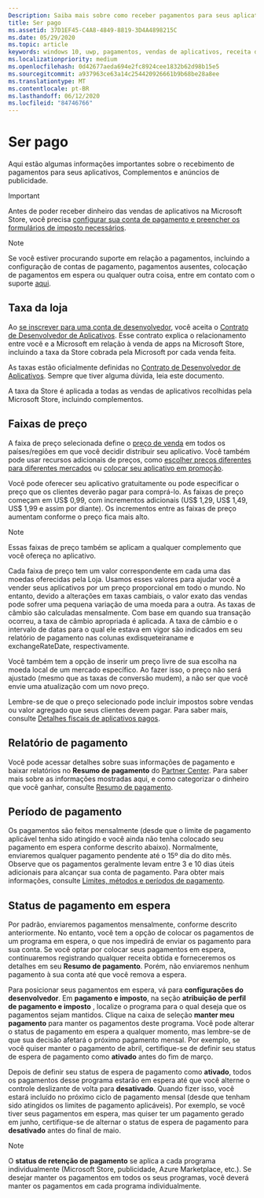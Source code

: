 ```yaml
---
Description: Saiba mais sobre como receber pagamentos para seus aplicativos, Complementos (produtos no aplicativo) e ganhos de publicidade.
title: Ser pago
ms.assetid: 37D1EF45-C4A8-4849-8819-3D4A4898215C
ms.date: 05/29/2020
ms.topic: article
keywords: windows 10, uwp, pagamentos, vendas de aplicativos, receita do aplicativo, pagamento, taxa da store, pagamento em espera, porcentagem
ms.localizationpriority: medium
ms.openlocfilehash: 0d42677aeda694e2fc8924cee1832b62d98b15e5
ms.sourcegitcommit: a937963ce63a14c254420926661b9b68be28a8ee
ms.translationtype: MT
ms.contentlocale: pt-BR
ms.lasthandoff: 06/12/2020
ms.locfileid: "84746766"
---
```

# <a name="getting-paid"></a>Ser pago
Aqui estão algumas informações importantes sobre o recebimento de pagamentos para seus aplicativos, Complementos e anúncios de publicidade.

> [!IMPORTANT]
> Antes de poder receber dinheiro das vendas de aplicativos na Microsoft Store, você precisa [configurar sua conta de pagamento e preencher os formulários de imposto necessários](setting-up-your-payout-account-and-tax-forms.md).

> [!NOTE]
> Se você estiver procurando suporte em relação a pagamentos, incluindo a configuração de contas de pagamento, pagamentos ausentes, colocação de pagamentos em espera ou qualquer outra coisa, entre em contato com o suporte [aqui](https://developer.microsoft.com/windows/support).

## <a name="store-fee"></a>Taxa da loja

Ao [se inscrever para uma conta de desenvolvedor](https://developer.microsoft.com/store/register), você aceita o [Contrato de Desenvolvedor de Aplicativos](https://docs.microsoft.com/legal/windows/agreements/app-developer-agreement). Esse contrato explica o relacionamento entre você e a Microsoft em relação à venda de apps na Microsoft Store, incluindo a taxa da Store cobrada pela Microsoft por cada venda feita.

As taxas estão oficialmente definidas no [Contrato de Desenvolvedor de Aplicativos](https://docs.microsoft.com/legal/windows/agreements/app-developer-agreement). Sempre que tiver alguma dúvida, leia este documento.

A taxa da Store é aplicada a todas as vendas de aplicativos recolhidas pela Microsoft Store, incluindo complementos.


## <a name="price-tiers"></a>Faixas de preço

A faixa de preço selecionada define o [preço de venda](set-and-schedule-app-pricing.md#base-price) em todos os países/regiões em que você decidir distribuir seu aplicativo. Você também pode usar recursos adicionais de preços, como [escolher preços diferentes para diferentes mercados](set-and-schedule-app-pricing.md#override-base-price-for-specific-markets) ou [colocar seu aplicativo em promoção](put-apps-and-add-ons-on-sale.md).

Você pode oferecer seu aplicativo gratuitamente ou pode especificar o preço que os clientes deverão pagar para comprá-lo. As faixas de preço começam em US$ 0,99, com incrementos adicionais (US$ 1,29, US$ 1,49, US$ 1,99 e assim por diante). Os incrementos entre as faixas de preço aumentam conforme o preço fica mais alto.

> [!NOTE] 
> Essas faixas de preço também se aplicam a qualquer complemento que você ofereça no aplicativo.

Cada faixa de preço tem um valor correspondente em cada uma das moedas oferecidas pela Loja. Usamos esses valores para ajudar você a vender seus aplicativos por um preço proporcional em todo o mundo. No entanto, devido a alterações em taxas cambiais, o valor exato das vendas pode sofrer uma pequena variação de uma moeda para a outra. As taxas de câmbio são calculadas mensalmente. Com base em quando sua transação ocorreu, a taxa de câmbio apropriada é aplicada. A taxa de câmbio e o intervalo de datas para o qual ele estava em vigor são indicados em seu relatório de pagamento nas colunas exdisqueteiraname e exchangeRateDate, respectivamente.

Você também tem a opção de inserir um preço livre de sua escolha na moeda local de um mercado específico. Ao fazer isso, o preço não será ajustado (mesmo que as taxas de conversão mudem), a não ser que você envie uma atualização com um novo preço. 

Lembre-se de que o preço selecionado pode incluir impostos sobre vendas ou valor agregado que seus clientes devem pagar. Para saber mais, consulte [Detalhes fiscais de aplicativos pagos](tax-details-for-paid-apps.md).


## <a name="payout-reporting"></a>Relatório de pagamento

Você pode acessar detalhes sobre suas informações de pagamento e baixar relatórios no **Resumo de pagamento** do [Partner Center](https://partner.microsoft.com/dashboard). Para saber mais sobre as informações mostradas aqui, e como categorizar o dinheiro que você ganhar, consulte [Resumo de pagamento](payout-summary.md).


## <a name="payout-timeframe"></a>Período de pagamento

Os pagamentos são feitos mensalmente (desde que o limite de pagamento aplicável tenha sido atingido e você ainda não tenha colocado seu pagamento em espera conforme descrito abaixo). Normalmente, enviaremos qualquer pagamento pendente até o 15º dia do dito mês. Observe que os pagamentos geralmente levam entre 3 e 10 dias úteis adicionais para alcançar sua conta de pagamento. Para obter mais informações, consulte [Limites, métodos e períodos de pagamento](payment-thresholds-methods-and-timeframes.md).


##  <a name="payout-hold-status"></a>Status de pagamento em espera

Por padrão, enviaremos pagamentos mensalmente, conforme descrito anteriormente. No entanto, você tem a opção de colocar os pagamentos de um programa em espera, o que nos impedirá de enviar os pagamento para sua conta. Se você optar por colocar seus pagamentos em espera, continuaremos registrando qualquer receita obtida e forneceremos os detalhes em seu **Resumo de pagamento**. Porém, não enviaremos nenhum pagamento à sua conta até que você remova a espera.

Para posicionar seus pagamentos em espera, vá para **configurações do desenvolvedor**. Em **pagamento e imposto**, na seção **atribuição de perfil de pagamento e imposto** , localize o programa para o qual deseja que os pagamentos sejam mantidos. Clique na caixa de seleção **manter meu pagamento** para manter os pagamentos deste programa. Você pode alterar o status de pagamento em espera a qualquer momento, mas lembre-se de que sua decisão afetará o próximo pagamento mensal. Por exemplo, se você quiser manter o pagamento de abril, certifique-se de definir seu status de espera de pagamento como **ativado** antes do fim de março.

Depois de definir seu status de espera de pagamento como **ativado**, todos os pagamentos desse programa estarão em espera até que você alterne o controle deslizante de volta para **desativado**. Quando fizer isso, você estará incluído no próximo ciclo de pagamento mensal (desde que tenham sido atingidos os limites de pagamento aplicáveis). Por exemplo, se você tiver seus pagamentos em espera, mas quiser ter um pagamento gerado em junho, certifique-se de alternar o status de espera de pagamento para **desativado** antes do final de maio.

> [!NOTE]
> O **status de retenção de pagamento** se aplica a cada programa individualmente (Microsoft Store, publicidade, Azure Marketplace, etc.). Se desejar manter os pagamentos em todos os seus programas, você deverá manter os pagamentos em cada programa individualmente.


 

 




